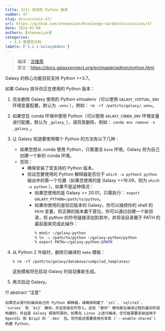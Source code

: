 ```yaml
---
title: 3211-支持的 Python 版本
number: 47
slug: discussions-47/
url: https://github.com/shenweiyan/Knowledge-Garden/discussions/47
date: 2024-01-08
authors: [shenweiyan]
categories: 
  - 3.2-管理员文档
labels: ['3.2.1-GalaxyAdmin']
---
```


> 编译：[沈维燕](https://www.weiyan.cc)     
> 原文：<https://docs.galaxyproject.org/en/master/admin/python.html>       

Galaxy 的核心功能目前支持 Python >=3.7。

如果 Galaxy 排斥你正在使用的 Python 版本：

1. 完全删除 Galaxy 使用的 Python virtualenv（可以使用 `GALAXY_VIRTUAL_ENV` 环境变量配置，默认为 `.venv` ），例如： `rm -rf /path/to/galaxy/.venv`。
2. 如果您在 conda 环境中使用 Python（可以使用 `GALAXY_CONDA_ENV` 环境变量进行配置，默认为 `_galaxy_`），请将其删除，例如： `conda env remove -n _galaxy_`。
3. 让 Galaxy 知道要使用哪个 Python 的方法有以下几种：    
   - 如果您想从 conda 使用 Python，只需激活 `base` 环境，Galaxy 将为自己创建一个新的 conda 环境。
   - 否则：    
     - 确保安装了受支持的 Python 版本。
     - 验证您要使用的 Python 解释器是否位于 `which -a python3 python` 输出中的第一个位置（如果您使用的是 Galaxy <=19.09，则为 `which -a python` ）。如果不是这种情况：     
       - 如果您使用的是 Galaxy >= 20.01，只需执行： `export GALAXY_PYTHON=/path/to/python`。
       - 如果你使用的是较旧版本的 Galaxy，你可以操控你的 shell 的 `PATH` 变量，将正确的版本置于首位。你可以通过创建一个新目录，将 python 的符号链接添加到其中，并将该目录置于 PATH 的最前面来完成此操作：
         ```bash
         % mkdir ~/galaxy-python
         % ln -s /path/to/python ~/galaxy-python/python
         % export PATH=~/galaxy-python:$PATH
         ```

4. 从 Python 2 升级时，删除已编译的 `mako` 模板：
   ```basn
   % rm -rf /path/to/galaxy/database/compiled_templates/
   ```
   这些模板将在启动 Galaxy 时自动重新生成。

5. 再次启动 Galaxy。

!!! abstract "注意"

    如果您从源代码编译自己的 Python 解释器，请确保构建了 `ssl`、`sqlite3`、`curses` 和 `bz2` 模块，并且安装后可导入。这些 "额外" 模块是在编译过程的最后阶段构建的，并且是 Galaxy 框架所需的。如果在 Linux 上进行编译，您可能需要安装适用于 OpenSSL 和 Bzip2 的 `-dev` 包。您可能还需要使用共享库 (`--enable-shared`) 构建 Python。

<script src="https://giscus.app/client.js"
	data-repo="shenweiyan/Knowledge-Garden"
	data-repo-id="R_kgDOKgxWlg"
	data-mapping="number"
	data-term="47"
	data-reactions-enabled="1"
	data-emit-metadata="0"
	data-input-position="bottom"
	data-theme="light"
	data-lang="zh-CN"
	crossorigin="anonymous"
	async>
</script>
